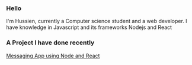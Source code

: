 ### Hello

I'm Hussien, currently a Computer science student and a web developer. I have knowledge in Javascript and its frameworks Nodejs and React

### A Project I have done recently

<a href="https://messaging-app-by-hussienmahba.onrender.com/">Messaging App using Node and React</a>
